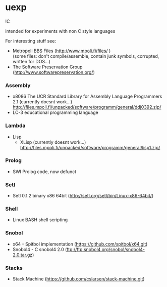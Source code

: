# uexp
!C

intended for experiments with non C style languages

For interesting stuff see:
* Metropoli BBS Files (http://www.mpoli.fi/files/ )                 
   (some files: don't compile/assemble, contain junk symbols, corrupted, written for DOS...)
* The Software Preservation Group (http://www.softwarepreservation.org/)

### Assembly
* x8086 The UCR Standard Library for Assembly Language Programmers 2.1  (currently doesnt work...)
    http://files.mpoli.fi/unpacked/software/programm/general/ddj0392.zip/
* LC-3 educational programming language

### Lambda 
* Lisp  
  * XLisp (currently doesnt work...)
    http://files.mpoli.fi/unpacked/software/programm/general/lisp1.zip/


### Prolog
* SWI Prolog code, now defunct

### Setl 
* Setl 0.1.2 binary x86 64bit   (http://setl.org/setl/bin/Linux-x86-64bit/)

### Shell
* Linux BASH shell scripting

### Snobol
* x64 - Spitbol implementation  (https://github.com/spitbol/x64.git)
* Snobol4 - C snobol4 2.0       (ftp://ftp.snobol4.org/snobol/snobol4-2.0.tar.gz)

### Stacks
* Stack Machine  (https://github.com/cslarsen/stack-machine.git)